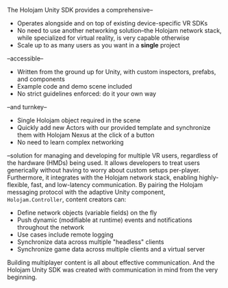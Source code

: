 The Holojam Unity SDK provides a comprehensive–
* Operates alongside and on top of existing device-specific VR SDKs
* No need to use another networking solution–the Holojam network stack, while specialized for virtual reality, is very capable otherwise
* Scale up to as many users as you want in a **single** project

–accessible–
* Written from the ground up for Unity, with custom inspectors, prefabs, and components
* Example code and demo scene included
* No strict guidelines enforced: do it your own way

–and turnkey–
* Single Holojam object required in the scene
* Quickly add new Actors with our provided template and synchronize them with Holojam Nexus at the click of a button
* No need to learn complex networking

–solution for managing and developing for multiple VR users, regardless of the hardware (HMDs) being used. It allows developers to treat users generically without having to worry about custom setups per-player. Furthermore, it integrates with the Holojam network stack, enabling highly-flexible, fast, and low-latency communication. By pairing the Holojam messaging protocol with the adaptive Unity component, `Holojam.Controller`, content creators can:
* Define network objects (variable fields) on the fly
* Push dynamic (modifiable at runtime) events and notifications throughout the network
* Use cases include remote logging
* Synchronize data across multiple "headless" clients
* Synchronize game data across multiple clients and a virtual server

Building multiplayer content is all about effective communication. And the Holojam Unity SDK was created with communication in mind from the very beginning.
